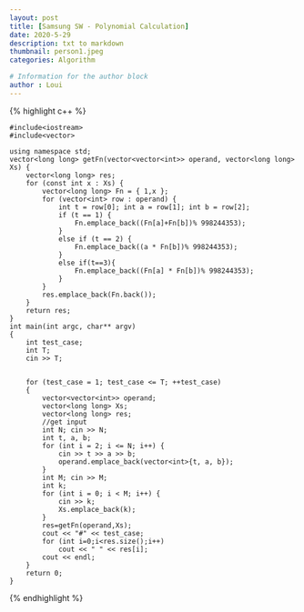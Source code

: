 ```yaml
---
layout: post
title: [Samsung SW - Polynomial Calculation]
date: 2020-5-29
description: txt to markdown
thumbnail: person1.jpeg
categories: Algorithm

# Information for the author block
author : Loui
---
```


{% highlight c++ %}

	﻿#include<iostream>
	#include<vector>
	
	using namespace std;
	vector<long long> getFn(vector<vector<int>> operand, vector<long long> Xs) {
		vector<long long> res;
		for (const int x : Xs) {
			vector<long long> Fn = { 1,x }; 
			for (vector<int> row : operand) {
				int t = row[0]; int a = row[1]; int b = row[2];
				if (t == 1) {
					Fn.emplace_back((Fn[a]+Fn[b])% 998244353);
				}
				else if (t == 2) {
					Fn.emplace_back((a * Fn[b])% 998244353);
				}
				else if(t==3){
					Fn.emplace_back((Fn[a] * Fn[b])% 998244353);
				}
			}
			res.emplace_back(Fn.back());
		}
		return res;
	}
	int main(int argc, char** argv)
	{
		int test_case;
		int T;
		cin >> T;
		
		
		for (test_case = 1; test_case <= T; ++test_case)
		{
			vector<vector<int>> operand;
			vector<long long> Xs;
			vector<long long> res;
			//get input
			int N; cin >> N;
			int t, a, b;
			for (int i = 2; i <= N; i++) {
				cin >> t >> a >> b;
				operand.emplace_back(vector<int>{t, a, b});
			}
			int M; cin >> M;
			int k;
			for (int i = 0; i < M; i++) {
				cin >> k;
				Xs.emplace_back(k);
			}
			res=getFn(operand,Xs);
			cout << "#" << test_case;
			for (int i=0;i<res.size();i++)
				cout << " " << res[i];
			cout << endl;
		}
		return 0;
	}
{% endhighlight %}

